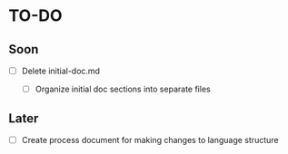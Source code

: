 # TO-DO

## Soon
* [ ] Delete initial-doc.md
    * [ ] Organize initial doc sections into separate files


## Later
* [ ] Create process document for making changes to language structure